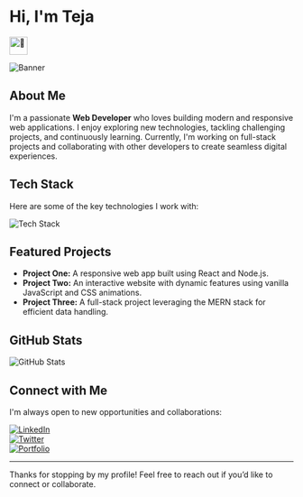 # Hi, I'm Teja <picture><source srcset="https://fonts.gstatic.com/s/e/notoemoji/latest/1f44b_1f3fb/512.webp" type="image/webp">
  <img src="https://fonts.gstatic.com/s/e/notoemoji/latest/1f44b_1f3fb/512.gif" alt="👋" width="32" height="32">
</picture>

<!-- Banner Image -->
![Banner](https://media.licdn.com/dms/image/v2/D5603AQFR1-7pOfRBYw/profile-displayphoto-shrink_800_800/profile-displayphoto-shrink_800_800/0/1732377798067?e=1744848000&v=beta&t=OB8oA1rmQ3fPBnWlCsxVvdb2mGcNzJsoo3I6YDx3_5I)

## About Me

I'm a passionate **Web Developer** who loves building modern and responsive web applications. I enjoy exploring new technologies, tackling challenging projects, and continuously learning. Currently, I'm working on full-stack projects and collaborating with other developers to create seamless digital experiences.

## Tech Stack

Here are some of the key technologies I work with:

<img src="https://skillicons.dev/icons?i=html,css,js,ts,react,nodejs,express,mongo" alt="Tech Stack" />

## Featured Projects

- **Project One:** A responsive web app built using React and Node.js.
- **Project Two:** An interactive website with dynamic features using vanilla JavaScript and CSS animations.
- **Project Three:** A full-stack project leveraging the MERN stack for efficient data handling.

## GitHub Stats

<img align="center" src="https://github-readme-stats.vercel.app/api?username=yourusername&show_icons=true&hide_border=true" alt="GitHub Stats" />

## Connect with Me

I'm always open to new opportunities and collaborations:

[![LinkedIn](https://img.shields.io/badge/-LinkedIn-blue?style=flat-square&logo=linkedin&logoColor=white)](https://www.linkedin.com/in/yourprofile)  
[![Twitter](https://img.shields.io/badge/-Twitter-blue?style=flat-square&logo=twitter&logoColor=white)](https://twitter.com/yourhandle)  
[![Portfolio](https://img.shields.io/badge/-Portfolio-green?style=flat-square)](https://yourportfolio.com)

---

Thanks for stopping by my profile! Feel free to reach out if you’d like to connect or collaborate.
